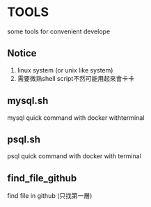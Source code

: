 # TOOLS
some tools for convenient develope

## Notice
1. linux system (or unix like system)
2. 需要微熟shell script不然可能用起來會卡卡

## mysql.sh
mysql quick command with docker withterminal

## psql.sh
psql quick command with docker with terminal

## find_file_github
find file in github (只找第一層)